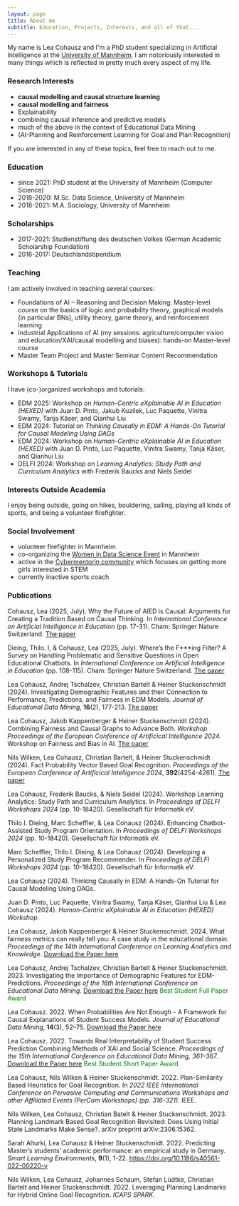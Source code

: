 ```yaml
---
layout: page
title: About me
subtitle: Education, Projects, Interests, and all of that...
---
```


My name is Lea Cohausz and I'm a PhD student specializing in Artificial Intelligence at the <a href="https://www.uni-mannheim.de/dws/people/researchers/phd-students/">University of Mannheim</a>. I am notoriously interested in many things which is reflected in pretty much every aspect of my life. 


### Research Interests

- **causal modelling and causal structure learning**
- **causal modelling and fairness**
- Explainability
- combining causal inference and predictive models
- much of the above in the context of Educational Data Mining
- (AI-Planning and Reinforcement Learning for Goal and Plan Recognition)

If you are interested in any of these topics, feel free to reach out to me.



### Education

- since 2021: PhD student at the University of Mannheim (Computer Science)
- 2018-2020: M.Sc. Data Science, University of Mannheim
- 2018-2021: M.A. Sociology, University of Mannheim



### Scholarships 

- 2017-2021: Studienstiftung des deutschen Volkes (German Academic Scholarship Foundation)
- 2016-2017: Deutschlandstipendium



### Teaching
I am actively involved in teaching several courses:
- Foundations of AI – Reasoning and Decision Making: Master-level course on the basics of logic and probability theory, graphical models (in particular BNs), utility theory, game theory, and reinforcement learning
- Industrial Applications of AI (my sessions: agriculture/computer vision and education/XAI/causal modelling and biases): hands-on Master-level course
- Master Team Project and Master Seminar Content Recommendation


### Workshops & Tutorials
I have (co-)organized workshops and tutorials:
- EDM 2025: Workshop on *Human-Centric eXplainable AI in Education (HEXED)* with Juan D. Pinto, Jakub Kuzilek, Luc Paquette, Vinitra Swamy, Tanja Käser, and Qianhui Liu
- EDM 2024: Tutorial on *Thinking Causally in EDM: A Hands-On Tutorial for Causal Modeling Using DAGs*
- EDM 2024: Workshop on *Human-Centric eXplainable AI in Education (HEXED)* with Juan D. Pinto, Luc Paquette, Vinitra Swamy, Tanja Käser, and Qianhui Liu
- DELFI 2024: Workshop on *Learning Analytics: Study Path and Curriculum Analytics* with Frederik Baucks and Niels Seidel


### Interests Outside Academia

I enjoy being outside, going on hikes, bouldering, sailing, playing all kinds of sports, and being a volunteer firefighter.


### Social Involvement
- volunteer firefighter in Mannheim
- co-organizing the <a href="https://wuman.de/wids/">Women in Data Science Event</a> in Mannheim
- active in the <a href="https://www.cybermentorin.de/index.php/de/">Cybermentorin community</a> which focuses on getting more girls interested in STEM
- currently inactive sports coach


### Publications
Cohausz, Lea (2025, July). Why the Future of AIED is Causal: Arguments for Creating a Tradition Based on Causal Thinking. In *International Conference on Artificial Intelligence in Education* (pp. 17-31). Cham: Springer Nature Switzerland. <a href="https://link.springer.com/chapter/10.1007/978-3-031-99261-2_2">The paper</a>

Dieing, Thilo. I, & Cohausz, Lea (2025, July). Where’s the F***ing Filter? A Survey on Handling Problematic and Sensitive Questions in Open Educational Chatbots. In *International Conference on Artificial Intelligence in Education* (pp. 108-115). Cham: Springer Nature Switzerland. <a href="https://link.springer.com/chapter/10.1007/978-3-031-98462-4_14">The paper</a>

Lea Cohausz, Andrej Tschalzev, Christian Bartelt & Heiner Stuckenschmidt (2024). Investigating Demographic Features and their Connection to Performance, Predictions, and Fairness in EDM Models. *Journal of Educational Data Mining*, **16**(2), 177-213. <a href="https://jedm.educationaldatamining.org/index.php/JEDM/article/view/718">The paper</a>

Lea Cohausz, Jakob Kappenberger & Heiner Stuckenschmidt (2024). Combining Fairness and Causal Graphs to Advance Both. *Workshop Proceedings of the European Conference of Artificical Intelligence 2024.* Workshop on Fairness and Bias in AI. <a href="https://ceur-ws.org/Vol-3808/paper3.pdf">The paper</a>

Nils Wilken, Lea Cohausz, Christian Bartelt, & Heiner Stuckenschmidt (2024). Fact Probability Vector Based Goal Recognition. *Proceedings of the European Conference of Artificical Intelligence 2024*, **392**(4254-4261). <a href="https://arxiv.org/pdf/2408.14224">The paper</a>

Lea Cohausz, Frederik Baucks, & Niels Seidel (2024). Workshop Learning Analytics: Study Path and Curriculum Analytics. In *Proceedings of DELFI Workshops 2024* (pp. 10-18420). Gesellschaft für Informatik eV.

Thilo I. Dieing, Marc Scheffler, & Lea Cohausz (2024). Enhancing Chatbot-Assisted Study Program Orientation. In *Proceedings of DELFI Workshops 2024* (pp. 10-18420). Gesellschaft für Informatik eV.

Marc Scheffler, Thilo I. Dieing, & Lea Cohausz (2024). Developing a Personalized Study Program Recommender. In *Proceedings of DELFI Workshops 2024* (pp. 10-18420). Gesellschaft für Informatik eV.

Lea Cohausz (2024). Thinking Causally in EDM: A Hands-On Tutorial for Causal Modeling Using DAGs.

Juan D. Pinto, Luc Paquette, Vinitra Swamy, Tanja Käser, Qianhui Liu & Lea Cohausz (2024). *Human-Centric eXplainable AI in Education (HEXED) Workshop*.

Lea Cohausz, Jakob Kappenberger & Heiner Stuckenschmidt. 2024. What fairness metrics can really tell you: A case study in the educational domain. *Proceedings of the 14th International Conference on Learning Analytics and Knowledge*. <a href="https://madoc.bib.uni-mannheim.de/66479/1/lak24-30.pdf">Download the Paper here</a> 

Lea Cohausz, Andrej Tschalzev, Christian Bartelt & Heiner Stuckenschmidt. 2023. Investigating the Importance of Demographic Features for EDM-Predictions. *Proceedings of the 16th International Conference on Educational Data Mining*. <a href="https://educationaldatamining.org/EDM2023/proceedings/2023.EDM-long-papers.11/2023.EDM-long-papers.11.pdf">Download the Paper here</a> 
<span style="color:green">Best Student Full Paper Award</span>

Lea Cohausz. 2022. When Probabilities Are Not Enough - A Framework for Causal Explanations of Student Success Models. *Journal of Educational Data Mining*, **14**(3), 52–75. <a href="https://zenodo.org/record/7304800">Download the Paper here</a>

Lea Cohausz. 2022. Towards Real Interpretability of Student Success Prediction Combining Methods of XAI and Social Science.
*Proceedings of the 15th International Conference on Educational Data Mining, 361–367*. <a href="https://doi.org/10.5281/zenodo.6853069">Download the Paper here</a> 
<span style="color:green">Best Student Short Paper Award</span>

Lea Cohausz, Nils Wilken & Heiner Stuckenschmidt. 2022. Plan-Similarity Based Heuristics for Goal Recognition. In *2022 IEEE International Conference on Pervasive Computing and Communications Workshops and other Affiliated Events (PerCom Workshops) (pp. 316-321)*. IEEE.

Nils Wilken, Lea Cohausz, Christian Batelt & Heiner Stuckenschmidt. 2023. Planning Landmark Based Goal Recognition Revisited: Does Using Initial State Landmarks Make Sense?. arXiv preprint arXiv:2306.15362.

Sarah Alturki, Lea Cohausz & Heiner Stuckenschmidt. 2022. Predicting Master’s students’ academic performance: an empirical study in Germany. *Smart Learning Environments*, **9**(1), 1-22. https://doi.org/10.1186/s40561-022-00220-y

Nils Wilken, Lea Cohausz, Johannes Schaum, Stefan Lüdtke, Christian Bartelt and Heiner Stuckenschmidt. 2022. Leveraging Planning Landmarks for Hybrid Online Goal Recognition. *ICAPS SPARK.*
